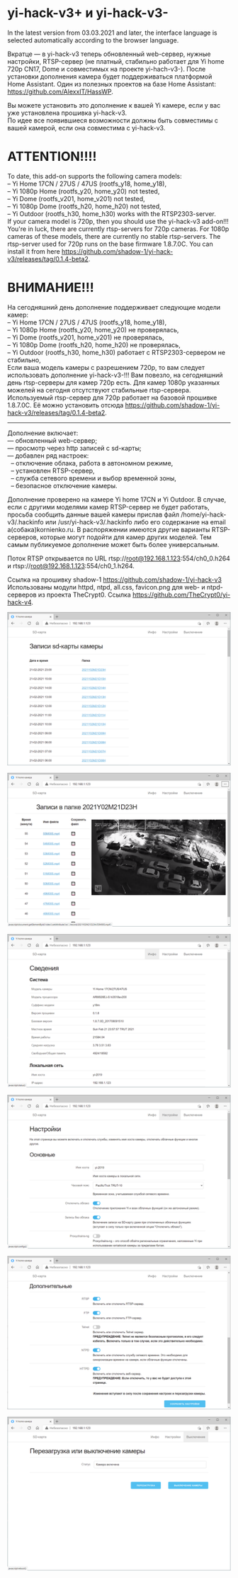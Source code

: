 # yi-hack-v3+ и yi-hack-v3-
In the latest version from 03.03.2021 and later, the interface language is selected automatically according to the browser language.  

Вкратце — в yi-hack-v3 теперь обновленный web-сервер, нужные настройки, RTSP-сервер (не платный, стабильно работает для Yi home 720р CN17, Dome и совместимых на проекте yi-hach-v3-). После установки дополнения камера будет поддерживаться платформой Home Assistant. Один из полезных проектов на базе Home Assistant: https://github.com/AlexxIT/HassWP.

Вы можете установить это дополнение к вашей Yi камере, если у вас уже установлена прошивка yi-hack-v3.  
По идее все появившиеся возможности должны быть совместимы с вашей камерой, если она совместима с yi-hack-v3.


ATTENTION!!!!
=============
To date, this add-on supports the following camera models:  
– Yi Home 17CN / 27US / 47US (rootfs_y18, home_y18),  
– Yi 1080p Home (rootfs_y20, home_y20) not tested,  
– Yi Dome (rootfs_v201, home_v201) not tested,  
– Yi 1080p Dome (rootfs_h20, home_h20) not tested,  
– Yi Outdoor (rootfs_h30, home_h30) works with the RTSP2303-server.  
If your camera model is 720p, then you should use the yi-hack-v3 add-on!!! You're in luck, there are currently rtsp-servers for 720p cameras. For 1080p cameras of these models, there are currently no stable rtsp-servers. The rtsp-server used for 720p runs on the base firmware 1.8.7.0C. You can install it from here https://github.com/shadow-1/yi-hack-v3/releases/tag/0.1.4-beta2.  

ВНИМАНИЕ!!!
===========
На сегодняшний день дополнение поддерживает следующие модели камер:  
– Yi Home 17CN / 27US / 47US (rootfs_y18, home_y18),  
– Yi 1080p Home (rootfs_y20, home_y20) не проверялась,  
– Yi Dome (rootfs_v201, home_v201) не проверялась,  
– Yi 1080p Dome (rootfs_h20, home_h20) не проверялась,  
– Yi Outdoor (rootfs_h30, home_h30) работает с RTSP2303-сервером не стабильно,  
Если ваша модель камеры с разрешением 720p, то вам следует использовать дополнение yi-hack-v3-!!! Вам повезло, на сегодняшний день rtsp-серверы для камер 720p есть. Для камер 1080р указанных можелей на сегодня отсутствуют стабильные rtsp-сервера. Используемый rtsp-сервер для 720p работает на базовой прошивке 1.8.7.0C. Её можно установить отсюда https://github.com/shadow-1/yi-hack-v3/releases/tag/0.1.4-beta2.

* * * * *

Дополнение включает:  
— обновленный web-сервер;  
— просмотр через http записей с sd-карты;  
— добавлен ряд настроек:  
             – отключение облака, работа в автономном режиме,  
             – установлен RTSP-сервер,  
             – служба сетевого времени и выбор временной зоны,  
             – безопасное отключение камеры.  

Дополнение проверено на камере Yi home 17CN и Yi Outdoor. В случае, если с другими моделями камер RTSP-сервер не будет работать, просьба сообщить данные вашей камеры прислав файл /home/yi-hack-v3/.hackinfo или /usr/yi-hack-v3/.hackinfo либо его содержание на email a(собака)kornienko.ru. В распоряжении имеются другие варианты RTSP-серверов, которые могут подойти для камер других моделей. Тем самым публикуемое дополнение может быть более универсальным.

Поток RTSP открывается по URL rtsp://root@192.168.1.123:554/ch0_0.h264 и rtsp://root@192.168.1.123:554/ch0_1.h264.

Ссылка на прошивку shadow-1 https://github.com/shadow-1/yi-hack-v3  
Использованы модули httpd, ntpd, all.css, favicon.png для web- и ntpd- серверов из проекта TheCrypt0. Ссылка https://github.com/TheCrypt0/yi-hack-v4.  

![Просмотр папок с записями](https://github.com/Arkady23/yi-hack-v3plus/blob/main/Screenshots/image_2021_02_21T13_57_08_096Z.png?raw=true)

![Просмотр записей](https://github.com/Arkady23/yi-hack-v3plus/blob/main/Screenshots/image_2021_02_21T13_57_46_079Z.png?raw=true)

![Просмотр сведений о камере](https://github.com/Arkady23/yi-hack-v3plus/blob/main/Screenshots/image_2021_02_21T13_58_25_773Z.png?raw=true)

![Просмотр настроек 1 ч.](https://github.com/Arkady23/yi-hack-v3plus/blob/main/Screenshots/image_2021_02_21T13_59_08_416Z.png?raw=true)

![Просмотр настроек 2 ч.](https://github.com/Arkady23/yi-hack-v3plus/blob/main/Screenshots/image_2021_02_21T13_59_47_582Z.png?raw=true)

![Выключение/Перезагрузка](https://github.com/Arkady23/yi-hack-v3plus/blob/main/Screenshots/image_2021_02_21T14_00_09_418Z.png?raw=true)
